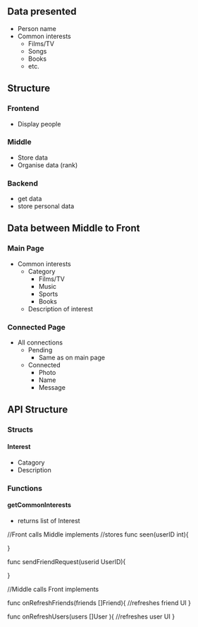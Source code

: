 

## Data presented

- Person name
- Common interests
    - Films/TV
    - Songs
    - Books
    - etc.

## Structure

### Frontend
- Display people


### Middle
- Store data
- Organise data (rank)

### Backend
- get data
- store personal data



## Data between Middle to Front
### Main Page
- Common interests
    - Category
        - Films/TV
        - Music
        - Sports
        - Books
    - Description of interest

### Connected Page
- All connections
    - Pending
        - Same as on main page
    - Connected
        - Photo
        - Name
        - Message

## API Structure

### Structs

#### Interest
- Catagory
- Description


### Functions

#### getCommonInterests
- returns list of Interest

//Front calls Middle implements
//stores
func seen(userID int){

}

func sendFriendRequest(userid UserID){

}

//Middle calls Front implements

func onRefreshFriends(friends []Friend){
	//refreshes friend UI
}




func onRefreshUsers(users []User ){
	//refreshes user UI
}
